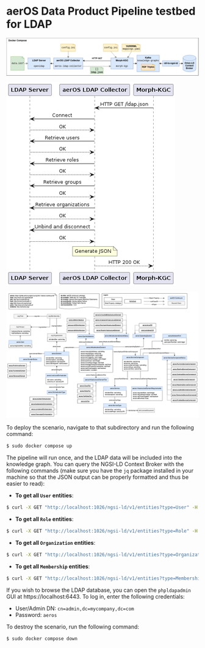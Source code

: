 # aerOS Data Product Pipeline testbed for LDAP

![](docs/ldap-pipeline-tests.drawio.png)

![](docs/sequence_diagram.png)

<img src="docs/aerOS-continuum-ontology.png" width="1200">

To deploy the scenario, navigate to that subdirectory and run the following command:

```bash
$ sudo docker compose up
```

The pipeline will run once, and the LDAP data will be included into the knowledge graph. You can query the NGSI-LD Context Broker with the following commands (make sure you have the `jq` package installed in your machine so that the JSON output can be properly formatted and thus be easier to read):

- __To get all `User` entities__:

```bash
$ curl -X GET "http://localhost:1026/ngsi-ld/v1/entities?type=User" -H  "accept: application/json" | jq
```

- __To get all `Role` entities__:

```bash
$ curl -X GET "http://localhost:1026/ngsi-ld/v1/entities?type=Role" -H  "accept: application/json" | jq
```

- __To get all `Organization` entities__:

```bash
$ curl -X GET "http://localhost:1026/ngsi-ld/v1/entities?type=Organization" -H  "accept: application/json" | jq
```

- __To get all `Membership` entities__:

```bash
$ curl -X GET "http://localhost:1026/ngsi-ld/v1/entities?type=Membership" -H  "accept: application/json" | jq
```

If you wish to browse the LDAP database, you can open the `phpldapadmin` GUI at https://localhost:6443. To log in, enter the following credentials:
- User/Admin DN: `cn=admin,dc=mycompany,dc=com`
- Password: `aeros`

To destroy the scenario, run the following command:

```bash
$ sudo docker compose down
```
